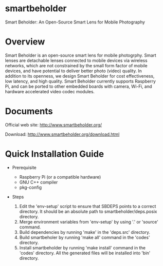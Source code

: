 smartbeholder
=============

Smart Beholder: An Open-Source Smart Lens for Mobile Photography

# Overview

Smart Beholder is an open-source smart lens for mobile photogrphy.
Smart lenses are detachable lenses connected to mobile devices via
wireless networks, which are not constrained by the small form factor of
mobile devices, and have potential to deliver better photo (video) quality.
In addition to its openness, we design Smart Beholder for cost effectiveness,
low latency, and high quality.
Smart Beholder currently supports Raspberry Pi, and can be ported to
other embedded boards with camera, Wi-Fi, and hardware
accelerated video codec modules.

# Documents

Official web site: http://www.smartbeholder.org/

Download: http://www.smartbeholder.org/download.html

# Quick Installation Guide

* Prerequisite

  - Raspberry Pi (or a compatible hardware)
  - GNU C++ compiler
  - pkg-config

* Steps

  1. Edit the 'env-setup' script to ensure that SBDEPS points to a correct directory.
     It should be an absolute path to smartbeholder/deps.posix directory.
  2. Merge environment variables from 'env-setup' by using '.' or 'source' command.
  3. Build dependencies by running 'make' in the 'deps.src' directory.
  4. Build smartbeholer by running 'make all' command in the 'codes' directory.
  5. Install smartbeholder by running 'make install' command in the 'codes' directory.
     All the generated files will be installed into 'bin' directory.
